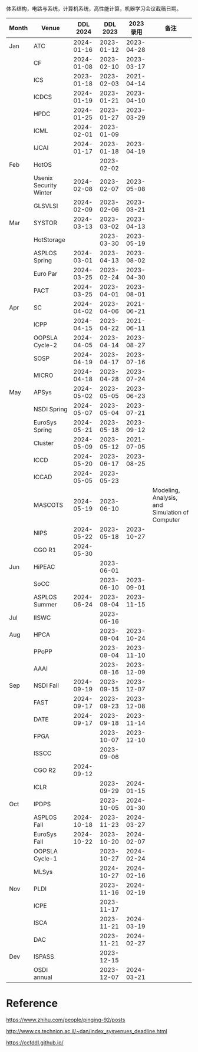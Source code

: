 体系结构，电路与系统，计算机系统，高性能计算，机器学习会议截稿日期。

| Month | Venue                  | DDL 2024          | DDL 2023                                              | 2023 录用 | 备注                                            |
| ----- | ---------------------- | ------------------------------------------------------------ | ------------------------------------------------------------ | ----------------------------------------------- | ----- |
| Jan   | ATC                    | 2024-01-16          | 2023-01-12 | 2023-04-28 |                                                 |
|  | CF | 2024-01-08 | 2023-02-10 | 2023-03-17 | |
|  | ICS | 2023-01-18 | 2023-02-03 | 2021-04-14 | |
|       | ICDCS                  | 2024-01-19        | 2023-01-21 | 2023-04-10 |                                                 |
|       | HPDC                   | 2024-01-25         | 2023-01-27                                                  | 2023-03-29 |                                                 |
|       | ICML                   | 2024-02-01         | 2023-01-09 |            |                                                 |
|       | IJCAI                  | 2024-01-17        | 2023-01-18 | 2023-04-19 |                                                 |
| Feb   | HotOS                  |                   | 2023-02-02                                                  |            |                                                 |
|       | Usenix Security Winter | 2024-02-08 | 2023-02-07 | 2023-05-08 |                                                 |
|       | GLSVLSI                | 2024-02-09      | 2023-02-06 | 2023-03-21 |                                                 |
| Mar   | SYSTOR                 | 2024-03-13       | 2023-03-02                                                 | 2023-04-13 |                                                 |
|       | HotStorage             |              | 2023-03-30                                                  | 2023-05-19 |                                                 |
|       | ASPLOS Spring          | 2024-03-01 | 2023-04-13                                                  | 2023-08-02 |                                                 |
| | Euro Par | 2024-03-25 | 2023-02-24 | 2023-04-30 | |
| | PACT | 2024-03-25 | 2023-04-01 | 2023-08-01 | |
| Apr   | SC                     | 2024-04-02          | 2023-04-06                                                  | 2021-06-21 |                                                 |
|       | ICPP                   | 2024-04-15 | 2023-04-22                                                  | 2021-06-11 |                                                 |
|       | OOPSLA Cycle-2         | 2024-04-05 | 2023-04-14 | 2023-08-27 |                                                 |
|       | SOSP                   | 2024-04-19 | 2023-04-17 | 2023-07-16 |                                                 |
|       | MICRO                  | 2024-04-18 | 2023-04-28                                                  | 2023-07-24 |                                                 |
| May   | APSys                  | 2024-05-02 | 2023-05-05                                                  | 2023-06-23 |                                                 |
|  | NSDI Spring | 2024-05-07 | 2023-05-04 | 2023-07-21 | |
|       | EuroSys Spring         | 2024-05-21 | 2023-05-18                                                  | 2023-09-12 |                                                 |
|       | Cluster                | 2024-05-09 | 2023-05-12 | 2021-07-05 |                                                 |
| | ICCD | 2024-05-20 | 2023-06-17 | 2023-08-25 | |
|       | ICCAD                  | 2024-05-05 | 2023-05-23 |            |                                                 |
| | MASCOTS | 2024-05-19 | 2023-06-10 | | Modeling, Analysis, and  Simulation of Computer |
|       | NIPS                   | 2024-05-22 | 2023-05-18 | 2023-10-27 |                                                 |
| | CGO R1 | 2024-05-30 |  |  | |
| Jun   | HiPEAC                 |                  | 2023-06-01                                                  |            |                                                 |
|       | SoCC                   |                    | 2023-06-10                                                | 2023-09-01 |                                                 |
| | ASPLOS Summer | 2024-06-24 | 2023-08-04 | 2023-11-15 | |
| Jul | IISWC                  |                   | 2023-06-16                                                 |            |                                                 |
| Aug   | HPCA                   |                    | 2023-08-04                                                  | 2023-10-24 |                                                 |
|       | PPoPP                  |                   | 2023-08-04                                                  | 2023-11-10 |                                                 |
|       | AAAI                   |                    | 2023-08-16 | 2023-12-09 |                                                 |
| Sep   | NSDI Fall              | 2024-09-19 | 2023-09-15                                                  | 2023-12-07 |                                                 |
|       | FAST                   | 2024-09-17 | 2023-09-23                                                | 2023-12-08 |                                                 |
|       | DATE                   | 2024-09-17 | 2023-09-18                                                | 2023-11-14 |                                                 |
|       | FPGA                   |                    | 2023-10-07 | 2023-12-10 |                                                 |
|       | ISSCC                  |                   | 2023-09-06 |            |                                                 |
| | CGO R2 | 2024-09-12 |  | | |
|       | ICLR                   |                    | 2023-09-29 | 2024-01-15 |                                                 |
| Oct   | IPDPS                  |                   | 2023-10-05                                                 | 2024-01-30 |                                                 |
|  | ASPLOS Fall | 2024-10-18 | 2023-11-23 | 2024-03-27 | |
|       | EuroSys Fall           | 2024-10-22 | 2023-10-20                                                  | 2024-02-07 |                                                 |
|       |OOPSLA Cycle-1||2023-10-27|2024-02-24||
|       | MLSys                  |                   | 2024-10-27 | 2024-02-16 |                                                 |
| Nov   | PLDI                   |                    | 2023-11-16                                                  | 2024-02-19 |                                                 |
|  | ICPE |  | 2023-11-17 | | |
|       | ISCA                   |                    | 2023-11-21                                                  | 2024-03-19 |                                                 |
|       | DAC                    |                     | 2023-11-21 | 2024-02-27 |                                                 |
| Dev   | ISPASS                 |                  | 2023-12-15                                                  |            |                                                 |
|       | OSDI annual            |             | 2023-12-07                                                  | 2024-03-21 |                                                 |

# Reference

https://www.zhihu.com/people/pinging-92/posts

http://www.cs.technion.ac.il/~dan/index_sysvenues_deadline.html

https://ccfddl.github.io/